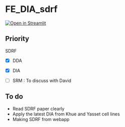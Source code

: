 # FE_DIA_sdrf

[![Open in Streamlit](https://static.streamlit.io/badges/streamlit_badge_black_white.svg)](https://ms-experiment.streamlit.app/)

## Priority

SDRF
- [x] DDA 
- [x] DIA 
- [ ] SRM : To discuss with David

 

## To do 
- Read SDRF paper clearly 
- Apply the latest DIA from Khue and Yasset cell lines 
- Making SDRF from webapp
